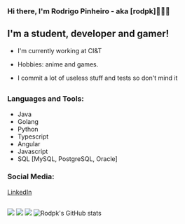 ### Hi there, I'm Rodrigo Pinheiro - aka [rodpk]👋🇧🇷

## I'm a student, developer and gamer!
- I'm currently working at CI&T 
- Hobbies: anime and games.

- I commit a lot of useless stuff and tests so don't mind it
##
### Languages and Tools:
- Java      
- Golang
- Python
- Typescript
- Angular
- Javascript
- SQL [MySQL, PostgreSQL, Oracle]

### Social Media:
[LinkedIn]

##
![](http://github-profile-summary-cards.vercel.app/api/cards/profile-details?username=rodpk&theme=dracula)
![](http://github-profile-summary-cards.vercel.app/api/cards/repos-per-language?username=rodpk&theme=dracula)
![](http://github-profile-summary-cards.vercel.app/api/cards/stats?username=rodpk&theme=dracula)
![Rodpk's GitHub stats](https://github-readme-stats.vercel.app/api?username=rodpk&show_icons=true&theme=dracula&hide_border=true)
##


[LinkedIn]: https://www.linkedin.com/in/rodpinheiro/
